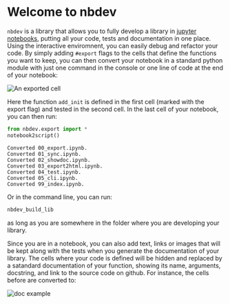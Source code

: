 # Welcome to nbdev




`nbdev` is a library that allows you to fully develop a library in [jupyter notebooks](https://jupyter.org/), putting all your code, tests and documentation in one place. Using the interactive enviromnent, you can easily debug and refactor your code. By simply adding `#export` flags to the cells that define the functions you want to keep, you can then convert your notebook in a standard python module with just one command in the console or one line of code at the end of your notebook:

![An exported cell](images/export_example.png)

Here the function `add_init` is defined in the first cell (marked with the export flag) and tested in the second cell. In the last cell of your notebook, you can then run:
<div class="codecell" markdown="1">
<div class="input_area" markdown="1">

```python
from nbdev.export import *
notebook2script()
```

</div>
<div class="output_area" markdown="1">

    Converted 00_export.ipynb.
    Converted 01_sync.ipynb.
    Converted 02_showdoc.ipynb.
    Converted 03_export2html.ipynb.
    Converted 04_test.ipynb.
    Converted 05_cli.ipynb.
    Converted 99_index.ipynb.


</div>

</div>

Or in the command line, you can run:
``` bash
nbdev_build_lib
```
as long as you are somewhere in the folder where you are developing your library.

Since you are in a notebook, you can also add text, links or images that will be kept along with the tests when you generate the documentation of your library. The cells where your code is defined will be hidden and replaced by a satandard documentation of your function, showing its name, arguments, docstring, and link to the source code on github. For instance, the cells before are converted to:

![doc example](images/doc_example.png)
